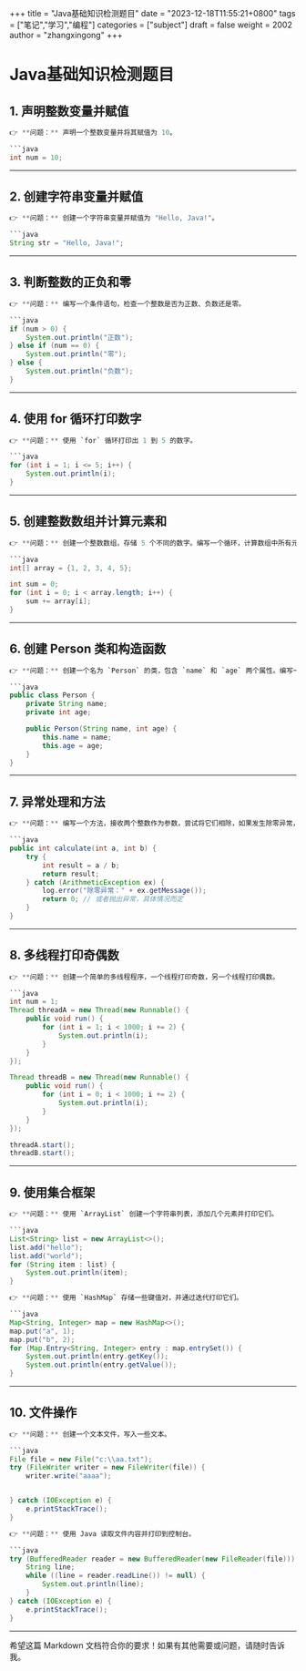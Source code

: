 +++
title = "Java基础知识检测题目"
date = "2023-12-18T11:55:21+0800"
tags = ["笔记","学习","编程"]
categories = ["subject"]
draft = false
weight = 2002
author = "zhangxingong"
+++



# Java基础知识检测题目

## 1. 声明整数变量并赋值

```java
👉 **问题：** 声明一个整数变量并将其赋值为 10。

```java
int num = 10;
```

---

## 2. 创建字符串变量并赋值

```java
👉 **问题：** 创建一个字符串变量并赋值为 "Hello, Java!"。

```java
String str = "Hello, Java!";
```

---

## 3. 判断整数的正负和零

```java
👉 **问题：** 编写一个条件语句，检查一个整数是否为正数、负数还是零。

```java
if (num > 0) {
    System.out.println("正数");
} else if (num == 0) {
    System.out.println("零");
} else {
    System.out.println("负数");
}
```

---

## 4. 使用 for 循环打印数字

```java
👉 **问题：** 使用 `for` 循环打印出 1 到 5 的数字。

```java
for (int i = 1; i <= 5; i++) {
    System.out.println(i);
}
```

---

## 5. 创建整数数组并计算元素和

```java
👉 **问题：** 创建一个整数数组，存储 5 个不同的数字。编写一个循环，计算数组中所有元素的和。

```java
int[] array = {1, 2, 3, 4, 5};

int sum = 0;
for (int i = 0; i < array.length; i++) {
    sum += array[i];
}
```

---

## 6. 创建 Person 类和构造函数

```java
👉 **问题：** 创建一个名为 `Person` 的类，包含 `name` 和 `age` 两个属性。编写一个构造函数来初始化这些属性。

```java
public class Person {
    private String name;
    private int age;

    public Person(String name, int age) {
        this.name = name;
        this.age = age;
    }
}
```

---

## 7. 异常处理和方法

```java
👉 **问题：** 编写一个方法，接收两个整数作为参数，尝试将它们相除，如果发生除零异常，则捕获异常并打印错误信息。

```java
public int calculate(int a, int b) {
    try {
        int result = a / b;
        return result;
    } catch (ArithmeticException ex) {
        log.error("除零异常：" + ex.getMessage());
        return 0; // 或者抛出异常，具体情况而定
    }
}
```

---

## 8. 多线程打印奇偶数

```java
👉 **问题：** 创建一个简单的多线程程序，一个线程打印奇数，另一个线程打印偶数。

```java
int num = 1;
Thread threadA = new Thread(new Runnable() {
    public void run() {
        for (int i = 1; i < 1000; i += 2) {
            System.out.println(i);
        }
    }
});

Thread threadB = new Thread(new Runnable() {
    public void run() {
        for (int i = 0; i < 1000; i += 2) {
            System.out.println(i);
        }
    }
});

threadA.start();
threadB.start();
```

---

## 9. 使用集合框架

```java
👉 **问题：** 使用 `ArrayList` 创建一个字符串列表，添加几个元素并打印它们。

```java
List<String> list = new ArrayList<>();
list.add("hello");
list.add("world");
for (String item : list) {
    System.out.println(item);
}
```

```java
👉 **问题：** 使用 `HashMap` 存储一些键值对，并通过迭代打印它们。

```java
Map<String, Integer> map = new HashMap<>();
map.put("a", 1);
map.put("b", 2);
for (Map.Entry<String, Integer> entry : map.entrySet()) {
    System.out.println(entry.getKey());
    System.out.println(entry.getValue());
}
```

---

## 10. 文件操作

```java
👉 **问题：** 创建一个文本文件，写入一些文本。

```java
File file = new File("c:\\aa.txt");
try (FileWriter writer = new FileWriter(file)) {
    writer.write("aaaa");


} catch (IOException e) {
    e.printStackTrace();
}
```

```java
👉 **问题：** 使用 Java 读取文件内容并打印到控制台。

```java
try (BufferedReader reader = new BufferedReader(new FileReader(file))) {
    String line;
    while ((line = reader.readLine()) != null) {
        System.out.println(line);
    }
} catch (IOException e) {
    e.printStackTrace();
}
```

---

希望这篇 Markdown 文档符合你的要求！如果有其他需要或问题，请随时告诉我。
